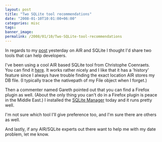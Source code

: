 ```yaml
---
layout: post
title: "Two SQLite tool recommendations"
date: "2008-01-10T10:01:00+06:00"
categories: misc 
tags: 
banner_image: 
permalink: /2008/01/10/Two-SQLite-tool-recommendations
---
```


In regards to my <a href="http://www.raymondcamden.com/index.cfm/2008/1/9/Working-with-Flex-AIR-and-SQL-2">post</a> yesterday on AIR and SQLite I thought I'd share two tools that can help developers.

I've been using a cool AIR based SQLite tool from Christophe Coenraets. You can find it <a href="http://coenraets.org/blog/2007/10/new-air-sqlite-administration-app-with-source-code/">here</a>. It works rather nicely and I like that it has a 'history' feature since I always have trouble finding the exact location AIR stores my DB file. (I typically trace the nativepath of my File object when I forget.)

Then a commenter named Gareth pointed out that you can find a Firefox plugin as well. (About the only thing you can't do in a Firefox plugin is peace in the Middle East.) I installed the <a href="https://addons.mozilla.org/en-US/firefox/addon/5817">SQLite Manager</a> today and it runs pretty well. 

I'm not sure which tool I'll give preference too, and I'm sure there are others as well.

And lastly, if any AIR/SQLite experts out there want to help me with my date problem, let me know.
